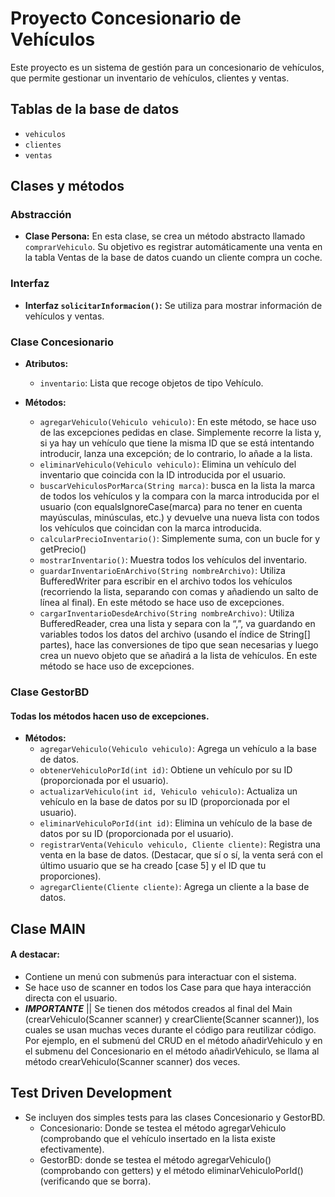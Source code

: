 # Proyecto Concesionario de Vehículos

Este proyecto es un sistema de gestión para un concesionario de vehículos, que permite gestionar un inventario de vehículos, clientes y ventas.

## Tablas de la base de datos

- `vehiculos`
- `clientes`
- `ventas`

## Clases y métodos

### Abstracción

- **Clase Persona:** En esta clase, se crea un método abstracto llamado `comprarVehiculo`. Su objetivo es registrar automáticamente una venta en la tabla Ventas de la base de datos cuando un cliente compra un coche.

### Interfaz

- **Interfaz `solicitarInformacion()`:** Se utiliza para mostrar información de vehículos y ventas.

### Clase Concesionario

- **Atributos:**
  - `inventario`: Lista que recoge objetos de tipo Vehículo.

- **Métodos:**
  - `agregarVehiculo(Vehiculo vehiculo)`: En este método, se hace uso de las excepciones pedidas en clase. Simplemente recorre la lista y, si ya hay un vehículo que tiene la misma ID que se está intentando introducir,  lanza una excepción; de lo contrario, lo añade a la lista.
  - `eliminarVehiculo(Vehiculo vehiculo)`: Elimina un vehículo del inventario que coincida con la ID introducida por el usuario.
  - `buscarVehiculosPorMarca(String marca)`: busca en la lista la marca de todos los vehículos y la compara con la marca introducida por el usuario (con equalsIgnoreCase(marca) para no tener en cuenta mayúsculas, minúsculas, etc.) y devuelve una nueva lista con todos los vehículos que coincidan con la marca introducida.
  - `calcularPrecioInventario()`: Simplemente suma, con un bucle for y getPrecio()
  - `mostrarInventario()`: Muestra todos los vehículos del inventario.
  - `guardarInventarioEnArchivo(String nombreArchivo)`: Utiliza BufferedWriter para escribir en el archivo todos los vehículos (recorriendo la lista, separando con comas y añadiendo un salto de línea al final). En este método se hace uso de excepciones.
  - `cargarInventarioDesdeArchivo(String nombreArchivo)`: Utiliza BufferedReader, crea una lista y separa con la “,”, va guardando en variables todos los datos del archivo (usando el índice de String[] partes), hace las conversiones de tipo que sean necesarias y luego crea un nuevo objeto que se añadirá a la lista de vehículos. En este método se hace uso de excepciones.

### Clase GestorBD
#### Todas los métodos hacen uso de excepciones.
- **Métodos:**
  - `agregarVehiculo(Vehiculo vehiculo)`: Agrega un vehículo a la base de datos.
  - `obtenerVehiculoPorId(int id)`: Obtiene un vehículo por su ID (proporcionada por el usuario).
  - `actualizarVehiculo(int id, Vehiculo vehiculo)`: Actualiza un vehículo en la base de datos por su ID (proporcionada por el usuario).
  - `eliminarVehiculoPorId(int id)`: Elimina un vehículo de la base de datos por su ID (proporcionada por el usuario).
  - `registrarVenta(Vehiculo vehiculo, Cliente cliente)`: Registra una venta en la base de datos. (Destacar, que sí o sí, la venta será con el último usuario que se ha creado [case 5] y el ID que tu proporciones).
  - `agregarCliente(Cliente cliente)`: Agrega un cliente a la base de datos.

## Clase MAIN
#### A destacar:
- Contiene un menú con submenús para interactuar con el sistema.
- Se hace uso de scanner en todos los Case para que haya interacción directa con el usuario.
- ***IMPORTANTE*** || Se tienen dos métodos creados al final del Main (crearVehiculo(Scanner scanner) y crearCliente(Scanner scanner)), los cuales se usan muchas veces durante el código para reutilizar código. Por ejemplo, en el submenú del CRUD en el método añadirVehiculo y en el submenu del Concesionario en el método añadirVehiculo, se llama al método crearVehiculo(Scanner scanner) dos veces.

## Test Driven Development

- Se incluyen dos simples tests para las clases Concesionario y GestorBD.
  - Concesionario: Donde se testea el método agregarVehiculo (comprobando que el vehículo insertado en la lista existe efectivamente).
  - GestorBD: donde se testea el método agregarVehiculo() (comprobando con getters) y el método eliminarVehiculoPorId() (verificando que se borra).

